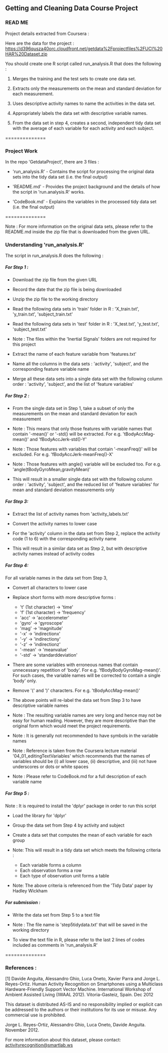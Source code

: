 ## Getting and Cleaning Data Course Project

### READ ME


Project details extracted from Coursera :

Here are the data for the project : 
https://d396qusza40orc.cloudfront.net/getdata%2Fprojectfiles%2FUCI%20HAR%20Dataset.zip

You should create one R script called run_analysis.R that does the following :

1. Merges the training and the test sets to create one data set.

2. Extracts only the measurements on the mean and standard deviation for each measurement. 

3. Uses descriptive activity names to name the activities in the data set.

4. Appropriately labels the data set with descriptive variable names. 

5. From the data set in step 4, creates a second, independent tidy data set with the average of each variable for each activity and each subject.
   
   
   
==============
   
   
### Project Work

In the repo 'GetdataProject', there are 3 files :

* 'run_analysis.R' - Contains the script for processing the original data sets into the tidy data set (i.e. the final output)

* 'README.md' - Provides the project background and the details of how the script in 'run.analysis.R' works.

* 'CodeBook.md' - Explains the variables in the processed tidy data set (i.e. the final output)
   
   
   
==============
   
   
Note : For more information on the original data sets, please refer to the README.md inside the zip file that is downloaded from the given URL.
   
   
   
### Understanding 'run_analysis.R'



The script in run_analysis.R does the following :



##### For Step 1 :

- Download the zip file from the given URL

- Record the date that the zip file is being downloaded

- Unzip the zip file to the working directory

- Read the following data sets in 'train' folder in R : 'X_train.txt', 'y_train.txt', 'subject_train.txt'

- Read the following data sets in 'test' folder in R : 'X_test.txt', 'y_test.txt', 'subject_test.txt'

- Note : The files within the 'Inertial Signals' folders are not required for this project

- Extract the name of each feature variable from 'features.txt'

- Name all the columns in the data sets : 'activity', 'subject', and the corresponding feature variable name

- Merge all these data sets into a single data set with the following column order : 'activity', 'subject', and the list of 'feature variables'



##### For Step 2 :

- From the single data set in Step 1, take a subset of only the measurements on the mean and standard deviation for each measurement

- Note : This means that only those features with variable names that contain '-mean()' or '-std() will be extracted.  For e.g. 'tBodyAccMag-mean()' and 'fBodyAccJerk-std()-Y'

- Note : Those features with variables that contain '-meanFreq()' will be excluded.  For e.g. 'fBodyAccJerk-meanFreq()-X'

- Note : Those features with angle() variable will be excluded too.  For e.g. 'angle(tBodyGyroMean,gravityMean)'

- This will result in a smaller single data set with the following column order : 'activity', 'subject', and the reduced list of 'feature variables' for mean and standard deviation measurements only



##### For Step 3:

- Extract the list of activity names from 'activity_labels.txt'

- Convert the activity names to lower case

- For the 'activity' column in the data set from Step 2, replace the activity code (1 to 6) with the corresponding activity name

- This will result in a similar data set as Step 2, but with descriptive activity names instead of activity codes



##### For Step 4:

For all variable names in the data set from Step 3,

- Convert all characters to lower case

- Replace short forms with more descriptive forms : 

	* 't' (1st character) -> 'time'
	* 'f' (1st character) -> 'frequency'
	* 'acc' -> 'accelerometer'
	* 'gyro' -> 'gyroscope'
	* 'mag' -> 'magnitude' 
	* '-x' -> 'indirectionx'
	* '-y' -> 'indirectiony'
	* '-z' -> 'indirectionz'
	* '-mean' -> 'meanvalue'
	* '-std' -> 'standarddeviation'

- There are some variables with erroneous names that contain unnecessary repetition of 'body'.  For e.g. 'fBodyBodyGyroMag-mean()'.  For such cases, the variable names will be corrected to contain a single 'body' only.

- Remove '(' and ')' characters.  For e.g. 'tBodyAccMag-mean()'

- The above points will re-label the data set from Step 3 to have descriptive variable names

- Note : The resulting variable names are very long and hence may not be easy for human reading.  However, they are more descriptive than the original form which would meet the project requirements.

- Note : It is generally not recommended to have symbols in the variable names

- Note : Reference is taken from the Coursera lecture material '04_01_editingTextVariables' which recommends that the names of variables should be (i) all lower case, (ii) descriptive, and (iii) not have underscores or dots or white spaces

- Note : Please refer to CodeBook.md for a full description of each variable name



##### For Step 5 :

Note : It is required to install the 'dplyr' package  in order to run this script

- Load the library for 'dplyr'

- Group the data set from Step 4 by activity and subject

- Create a data set that computes the mean of each variable for each group

- Note: This will result in a tidy data set which meets the following criteria :

	* Each variable forms a column
	* Each observation forms a row
	* Each type of observation unit forms a table

- Note: The above criteria is referenced from the 'Tidy Data' paper by Hadley Wickham



##### For submission :

- Write the data set from Step 5 to a text file 

- Note : The file name is 'step5tidydata.txt' that will be saved in the working directory

- To view the text file in R, please refer to the last 2 lines of codes included as comments in 'run_analysis.R'




==============

### References :  

[1] Davide Anguita, Alessandro Ghio, Luca Oneto, Xavier Parra and Jorge L. Reyes-Ortiz. Human Activity Recognition on Smartphones using a Multiclass Hardware-Friendly Support Vector Machine. International Workshop of Ambient Assisted Living (IWAAL 2012). Vitoria-Gasteiz, Spain. Dec 2012

This dataset is distributed AS-IS and no responsibility implied or explicit can be addressed to the authors or their institutions for its use or misuse. Any commercial use is prohibited.

Jorge L. Reyes-Ortiz, Alessandro Ghio, Luca Oneto, Davide Anguita. November 2012.

For more information about this dataset, please contact: activityrecognition@smartlab.ws
